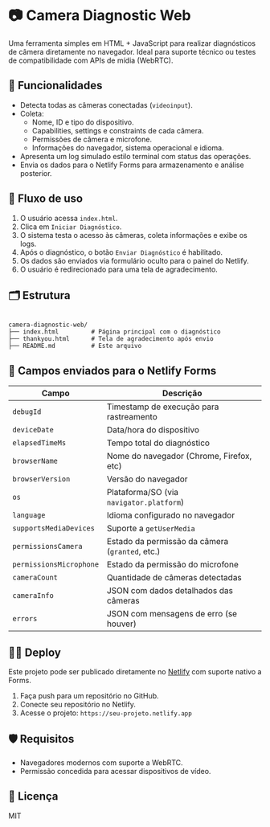 # 📷 Camera Diagnostic Web

Uma ferramenta simples em HTML + JavaScript para realizar diagnósticos de câmera diretamente no navegador. Ideal para suporte técnico ou testes de compatibilidade com APIs de mídia (WebRTC).

## 🚀 Funcionalidades

- Detecta todas as câmeras conectadas (`videoinput`).
- Coleta:
  - Nome, ID e tipo do dispositivo.
  - Capabilities, settings e constraints de cada câmera.
  - Permissões de câmera e microfone.
  - Informações do navegador, sistema operacional e idioma.
- Apresenta um log simulado estilo terminal com status das operações.
- Envia os dados para o Netlify Forms para armazenamento e análise posterior.

## 🧪 Fluxo de uso

1. O usuário acessa `index.html`.
2. Clica em `Iniciar Diagnóstico`.
3. O sistema testa o acesso às câmeras, coleta informações e exibe os logs.
4. Após o diagnóstico, o botão `Enviar Diagnóstico` é habilitado.
5. Os dados são enviados via formulário oculto para o painel do Netlify.
6. O usuário é redirecionado para uma tela de agradecimento.

## 🗂 Estrutura

```

camera-diagnostic-web/
├── index.html         # Página principal com o diagnóstico
├── thankyou.html      # Tela de agradecimento após envio
├── README.md          # Este arquivo

```

## 🧾 Campos enviados para o Netlify Forms

| Campo                 | Descrição                                             |
|----------------------|--------------------------------------------------------|
| `debugId`            | Timestamp de execução para rastreamento               |
| `deviceDate`         | Data/hora do dispositivo                              |
| `elapsedTimeMs`      | Tempo total do diagnóstico                            |
| `browserName`        | Nome do navegador (Chrome, Firefox, etc)              |
| `browserVersion`     | Versão do navegador                                   |
| `os`                 | Plataforma/SO (via `navigator.platform`)              |
| `language`           | Idioma configurado no navegador                       |
| `supportsMediaDevices` | Suporte a `getUserMedia`                            |
| `permissionsCamera`  | Estado da permissão da câmera (`granted`, etc.)       |
| `permissionsMicrophone` | Estado da permissão do microfone                  |
| `cameraCount`        | Quantidade de câmeras detectadas                      |
| `cameraInfo`         | JSON com dados detalhados das câmeras                 |
| `errors`             | JSON com mensagens de erro (se houver)                |

## 🧑‍💻 Deploy

Este projeto pode ser publicado diretamente no [Netlify](https://www.netlify.com/) com suporte nativo a Forms.

1. Faça push para um repositório no GitHub.
2. Conecte seu repositório no Netlify.
3. Acesse o projeto: `https://seu-projeto.netlify.app`

## 🛡️ Requisitos

- Navegadores modernos com suporte a WebRTC.
- Permissão concedida para acessar dispositivos de vídeo.

## 📄 Licença

MIT
